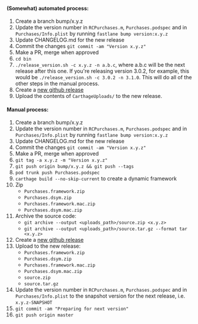#### (Somewhat) automated process: 
1. Create a branch bump/x.y.z
1. Update the version number in `RCPurchases.m`, `Purchases.podspec` and in 
`Purchases/Info.plist` by running `fastlane bump version:x.y.z`
1. Update CHANGELOG.md for the new release
1. Commit the changes `git commit -am "Version x.y.z"`
1. Make a PR, merge when approved
1. `cd bin`
1. `./release_version.sh -c x.y.z -n a.b.c`, where a.b.c will be the next release after this one. 
If you're releasing version 3.0.2, for example, this would be `./release_version.sh -c 3.0.2 -n 3.1.0`. 
This will do all of the other steps in the manual process.
1. Create a [new github release](https://github.com/revenuecat/purchases-ios/releases)
1. Upload the contents of `CarthageUploads/` to the new release.   

#### Manual process:

1. Create a branch bump/x.y.z
1. Update the version number in `RCPurchases.m`, `Purchases.podspec` and in 
`Purchases/Info.plist` by running `fastlane bump version:x.y.z`
1. Update CHANGELOG.md for the new release
1. Commit the changes `git commit -am "Version x.y.z"`
1. Make a PR, merge when approved
1. `git tag -a x.y.z -m "Version x.y.z"`
1. `git push origin bump/x.y.z && git push --tags`
1. `pod trunk push Purchases.podspec`
1. `carthage build --no-skip-current` to create a dynamic framework
1. Zip 
    - `Purchases.framework.zip`
    - `Purchases.dsym.zip` 
    - `Purchases.framework.mac.zip`
    - `Purchases.dsym.mac.zip` 
1. Archive the source code: 
    - `git archive --output <uploads_path>/source.zip <x.y.z>`    
    - `git archive --output <uploads_path>/source.tar.gz --format tar <x.y.z>`    
1. Create a [new github release](https://github.com/revenuecat/purchases-ios/releases)
1. Upload to the new release: 
    - `Purchases.framework.zip`
    - `Purchases.dsym.zip` 
    - `Purchases.framework.mac.zip`
    - `Purchases.dsym.mac.zip` 
    - `source.zip`
    - `source.tar.gz`
1. Update the version number in `RCPurchases.m`, `Purchases.podspec` and in `Purchases/Info.plist` to the snapshot version for the next release, i.e. `x.y.z-SNAPSHOT`
1. `git commit -am "Preparing for next version"`
1. `git push origin master`

